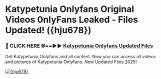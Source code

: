 # Katypetunia Onlyfans Original Videos 0nlyFans Leaked - Files Updated! ({hju678})

<h3>🔴 CLICK HERE 🌐==►► <a href="https://tinyurl.com/ms9xzufz" rel="nofollow">Katypetunia Onlyfans Updated Files</a></h3>

Get Katypetunia Onlyfans and all content. Now you can access all videos and pictures of Katypetunia Onlyfans. New Updated Files 2025!

[![{hju678}](https://i.imgur.com/PQ7UWWw.gif)](https://tinyurl.com/ms9xzufz)